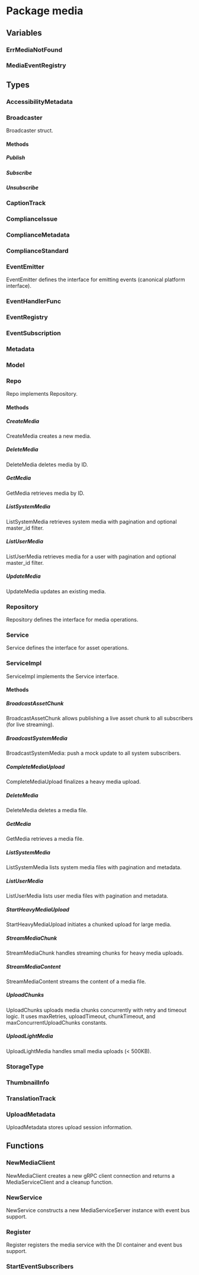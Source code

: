 # Package media

## Variables

### ErrMediaNotFound

### MediaEventRegistry

## Types

### AccessibilityMetadata

### Broadcaster

Broadcaster struct.

#### Methods

##### Publish

##### Subscribe

##### Unsubscribe

### CaptionTrack

### ComplianceIssue

### ComplianceMetadata

### ComplianceStandard

### EventEmitter

EventEmitter defines the interface for emitting events (canonical platform interface).

### EventHandlerFunc

### EventRegistry

### EventSubscription

### Metadata

### Model

### Repo

Repo implements Repository.

#### Methods

##### CreateMedia

CreateMedia creates a new media.

##### DeleteMedia

DeleteMedia deletes media by ID.

##### GetMedia

GetMedia retrieves media by ID.

##### ListSystemMedia

ListSystemMedia retrieves system media with pagination and optional master_id filter.

##### ListUserMedia

ListUserMedia retrieves media for a user with pagination and optional master_id filter.

##### UpdateMedia

UpdateMedia updates an existing media.

### Repository

Repository defines the interface for media operations.

### Service

Service defines the interface for asset operations.

### ServiceImpl

ServiceImpl implements the Service interface.

#### Methods

##### BroadcastAssetChunk

BroadcastAssetChunk allows publishing a live asset chunk to all subscribers (for live streaming).

##### BroadcastSystemMedia

BroadcastSystemMedia: push a mock update to all system subscribers.

##### CompleteMediaUpload

CompleteMediaUpload finalizes a heavy media upload.

##### DeleteMedia

DeleteMedia deletes a media file.

##### GetMedia

GetMedia retrieves a media file.

##### ListSystemMedia

ListSystemMedia lists system media files with pagination and metadata.

##### ListUserMedia

ListUserMedia lists user media files with pagination and metadata.

##### StartHeavyMediaUpload

StartHeavyMediaUpload initiates a chunked upload for large media.

##### StreamMediaChunk

StreamMediaChunk handles streaming chunks for heavy media uploads.

##### StreamMediaContent

StreamMediaContent streams the content of a media file.

##### UploadChunks

UploadChunks uploads media chunks concurrently with retry and timeout logic. It uses maxRetries,
uploadTimeout, chunkTimeout, and maxConcurrentUploadChunks constants.

##### UploadLightMedia

UploadLightMedia handles small media uploads (< 500KB).

### StorageType

### ThumbnailInfo

### TranslationTrack

### UploadMetadata

UploadMetadata stores upload session information.

## Functions

### NewMediaClient

NewMediaClient creates a new gRPC client connection and returns a MediaServiceClient and a cleanup
function.

### NewService

NewService constructs a new MediaServiceServer instance with event bus support.

### Register

Register registers the media service with the DI container and event bus support.

### StartEventSubscribers

